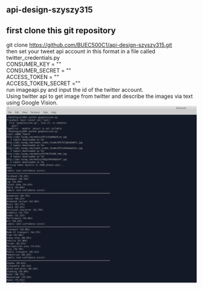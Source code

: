 api-design-szyszy315
----
first clone this git repository<br>
--
git clone https://github.com/BUEC500C1/api-design-szyszy315.git <br>
then set your tweet api account in this format in a file called twitter_credentials.py<br>
CONSUMER_KEY = ""<br>
CONSUMER_SECRET = ""<br>
ACCESS_TOKEN = ""<br>
ACCESS_TOKEN_SECRET =""<br>
run imageapi.py and input the id of the twitter account.<br>
Using twitter api to get image from twitter and describe the images via text using Google Vision.<br>
![image](https://github.com/BUEC500C1/api-design-szyszy315/blob/master/ec500.png)
